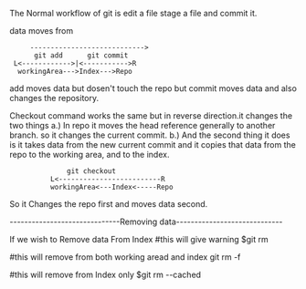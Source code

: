 The Normal workflow of git is edit a file stage a file and commit it.

data moves from 

         ---------------------------->
	      git add      git commit
	 L<------------>|<----------->R
	  workingArea--->Index--->Repo

add moves data but dosen't touch the repo
but commit moves data and also changes the repository.

Checkout command works the same but in reverse direction.it changes the two things
	a.) In repo it moves the head reference generally to another branch. so it changes the current commit.
	b.) And the second thing it does is it takes data from the new current commit and it copies that data from the repo to the working area, and to the index.

		          git checkout
	          L<-------------------------R
        	  workingArea<---Index<-----Repo


So it Changes the repo first and moves data second.

------------------------------Removing data-----------------------------

If we wish to Remove data From Index
#this will give warning
		$git rm 

#this will remove from both working aread and index
		git rm -f  

#this will remove from Index only
		$git rm --cached


